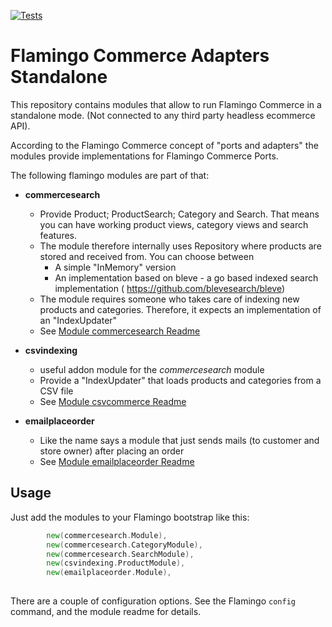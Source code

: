 [![Tests](https://github.com/i-love-flamingo/flamingo-commerce-adapter-standalone/workflows/Tests/badge.svg?branch=master)](https://github.com/i-love-flamingo/flamingo-commerce-adapter-standalone/actions?query=workflow%3ATests+branch%3Amaster)

# Flamingo Commerce Adapters Standalone

This repository contains modules that allow to run Flamingo Commerce in a standalone mode.
(Not connected to any third party headless ecommerce API).

According to the Flamingo Commerce concept of "ports and adapters" the modules provide implementations for Flamingo Commerce Ports.

The following flamingo modules are part of that:

* **commercesearch**
  * Provide Product; ProductSearch; Category and Search. That means you can have working product views, category views and search features.
  * The module therefore internally uses Repository where products are stored and received from. You can choose between
    * A simple "InMemory" version
    * An implementation based on bleve - a go based indexed search implementation ( https://github.com/blevesearch/bleve)
  * The module requires someone who takes care of indexing new products and categories. Therefore, it expects an implementation of an "IndexUpdater"
  * See [Module commercesearch Readme](commercesearch/Readme.md)
    
* **csvindexing**
  * useful addon module for the *commercesearch* module
  * Provide a "IndexUpdater" that loads products and categories from a CSV file
  * See [Module csvcommerce Readme](csvindexing/Readme.md)
    
* **emailplaceorder**
  * Like the name says a module that just sends mails (to customer and store owner) after placing an order
  * See [Module emailplaceorder Readme](emailplaceorder/Readme.md)

    
## Usage

Just add the modules to your Flamingo bootstrap like this:

```go
		new(commercesearch.Module),
		new(commercesearch.CategoryModule),
		new(commercesearch.SearchModule),
		new(csvindexing.ProductModule),
		new(emailplaceorder.Module),
        
```

There are a couple of configuration options. See the Flamingo `config` command, and the module readme for details.
